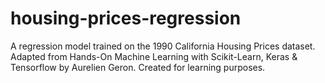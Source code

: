 # housing-prices-regression
A regression model trained on the 1990 California Housing Prices dataset. Adapted from Hands-On Machine Learning with Scikit-Learn, Keras & Tensorflow by Aurelien Geron. Created for learning purposes.
